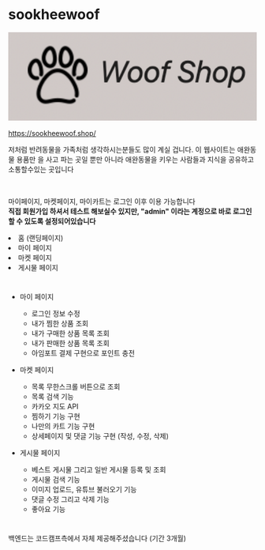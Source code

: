 # sookheewoof

<p align="center">
<img width="1000" src="./public/images/logo.png">
</p>

https://sookheewoof.shop/

<p>저처럼 반려동물을 가족처럼 생각하시는분들도 많이 계실 겁니다. 이 웹사이트는 애완동물 용품만 을 사고 파는 곳일 뿐만 아니라 애완동물을 키우는 사람들과 지식을 공유하고 소통할수있는 곳입니다</p><br />

<p>마이페이지, 마켓페이지, 마이카트는 로그인 이후 이용 가능합니다 <br /> 
<strong>직접 회원가입 하셔서 테스트 해보실수 있지만, "admin" 이라는 계정으로 바로 로그인 할 수 있도록 설정되어있습니다</strong>
</p>

<li>홈 (랜딩페이지)</li>
<li>마이 페이지</li>
<li>마켓 페이지</li>
<li>게시물 페이지</li>

#

- 마이 페이지

  - 로그인 정보 수정
  - 내가 찜한 상품 조회
  - 내가 구매한 상품 목록 조회
  - 내가 판매한 상품 목록 조회
  - 아임포트 결제 구현으로 포인트 충전

- 마켓 페이지

  - 목록 무한스크롤 버튼으로 조회
  - 목록 검색 기능
  - 카카오 지도 API
  - 찜하기 기능 구현
  - 나만의 카트 기능 구현
  - 상세페이지 및 댓글 기능 구현 (작성, 수정, 삭제)

- 게시물 페이지

  - 베스트 게시물 그리고 일반 게시물 등록 및 조회
  - 게시물 검색 기능
  - 이미지 업로드, 유튜브 불러오기 기능
  - 댓글 수정 그리고 삭제 기능
  - 좋아요 기능

#

백엔드는 코드캠프측에서 자체 제공해주셨습니다 (기간 3개월)

